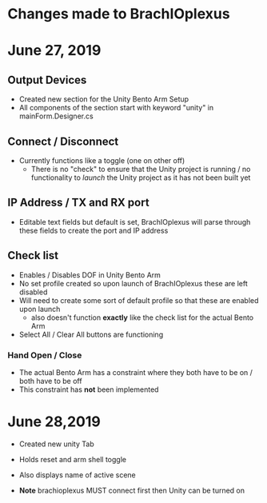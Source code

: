 # Changes made to BrachIOplexus 
# June 27, 2019 
## Output Devices
- Created new section for the Unity Bento Arm Setup 
- All components of the section start with keyword "unity" in mainForm.Designer.cs 

## Connect / Disconnect 
- Currently functions like a toggle (one on other off) 
    - There is no "check" to ensure that the Unity project is running / no functionality 
    to *launch* the Unity project as it has not been built yet 

## IP Address / TX and RX port 
- Editable text fields but default is set, BrachIOplexus will parse through these fields 
to create the port and IP address 

## Check list 
- Enables / Disables DOF in Unity Bento Arm 
- No set profile created so upon launch of BrachIOplexus these are left disabled 
- Will need to create some sort of default profile so that these are enabled upon launch
    - also doesn't function **exactly** like the check list for the actual Bento Arm 
- Select All / Clear All buttons are functioning 

### Hand Open / Close
- The actual Bento Arm has a constraint where they both have to be on / both have to be off
- This constraint has **not** been implemented

# June 28,2019

- Created new unity Tab
- Holds reset and arm shell toggle

- Also displays name of active scene 

- **Note** brachioplexus MUST connect first then Unity can be turned on 